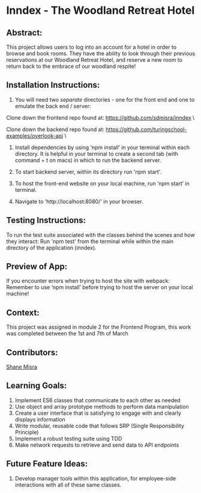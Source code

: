 # Inndex - The Woodland Retreat Hotel

## Abstract:
[//]: <>
This project allows users to log into an account for a hotel in order to browse and book rooms. They have the ability to look through their previous reservations at our Woodland Retreat Hotel, and reserve a new room to return back to the embrace of our woodland respite!
  
## Installation Instructions:
[//]: <>
1. You will need two *separate* directories - one for the front end and one to emulate the back end / server:

Clone down the frontend repo found at: https://github.com/sdmisra/inndex \

Clone down the backend repo found at: https://github.com/turingschool-examples/overlook-api \

1. Install dependencies by using ‘npm install’ in your terminal within each directory. It is helpful in your terminal to create a second tab (with command + t on macs) in which to run the backend server.

1. To start backend server, within its directory run 'npm start'.

1. To host the front-end website on your local machine, run ’npm start’ in terminal.

1. Navigate to ‘http://localhost:8080/' in your browser.

## Testing Instructions:
[//]: <>

To run the test suite associated with the classes behind the scenes and how they interact: 
Run 'npm test' from the terminal while within the main directory of the application (inndex).


## Preview of App:
[//]: <>


If you encounter errors when trying to host the site with webpack: Remember to use ‘npm install’ before trying to host the server on your local machine!

## Context:
[//]: <>
This project was assigned in module 2 for the Frontend Program, this work was completed between the 1st and 7th of March

## Contributors:
[//]: <>

[Shane Misra](https://github.com/sdmisra)

## Learning Goals:
[//]: <>
1. Implement ES6 classes that communicate to each other as needed
1. Use object and array prototype methods to perform data manipulation
1. Create a user interface that is satisfying to engage with and clearly displays information
1. Write modular, reusable code that follows SRP (Single Responsibility Principle)
1. Implement a robust testing suite using TDD
1. Make network requests to retrieve and send data to API endpoints

## Future Feature Ideas:
[//]: <>
1. Develop manager tools within this application, for employee-side interactions with all of these same classes.
